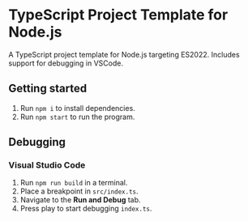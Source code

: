# TypeScript Project Template for Node.js
A TypeScript project template for Node.js targeting ES2022. Includes support for debugging in VSCode.

## Getting started
1. Run `npm i` to install dependencies.
2. Run `npm start` to run the program.

## Debugging
### Visual Studio Code
1. Run `npm run build` in a terminal.
2. Place a breakpoint in `src/index.ts`.
3. Navigate to the **Run and Debug** tab.
4. Press play to start debugging `index.ts`.